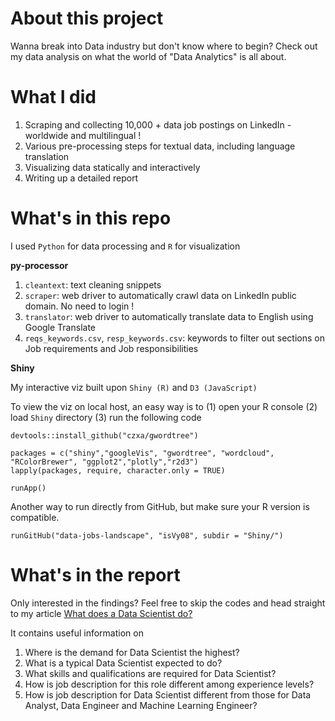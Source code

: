 # About this project 
Wanna break into Data industry but don't know where to begin? Check out my data analysis on what the world of "Data Analytics" is all about. 

# What I did 
1. Scraping and collecting 10,000 + data job postings on LinkedIn - worldwide and multilingual !   
2. Various pre-processing steps for textual data, including language translation  
3. Visualizing data statically and interactively
4. Writing up a detailed report 

# What's in this repo  
I used `Python` for data processing and `R` for visualization

**py-processor**
1. `cleantext`: text cleaning snippets 
2. `scraper`: web driver to automatically crawl data on LinkedIn public domain. No need to login !
3. `translator`: web driver to automatically translate data to English using Google Translate 
4. `reqs_keywords.csv`, `resp_keywords.csv`: keywords to filter out sections on Job requirements and Job responsibilities 

**Shiny**

My interactive viz built upon `Shiny (R)` and `D3 (JavaScript)`

To view the viz on local host, an easy way is to 
(1) open your R console
(2) load `Shiny` directory
(3) run the following code

```
devtools::install_github("czxa/gwordtree")

packages = c("shiny","googleVis", "gwordtree", "wordcloud", "RColorBrewer", "ggplot2","plotly","r2d3")
lapply(packages, require, character.only = TRUE)

runApp()
```

Another way to run directly from GitHub, but make sure your R version is compatible. 
```
runGitHub("data-jobs-landscape", "isVy08", subdir = "Shiny/")
```


# What's in the report

Only interested in the findings? Feel free to skip the codes and head straight to my article
<a href="https://isvy08.github.io/DS/data-job-landscape.html">What does a Data Scientist do?</a>

It contains useful information on 
  
1. Where is the demand for Data Scientist the highest?
2. What is a typical Data Scientist expected to do?
3. What skills and qualifications are required for Data Scientist?
4. How is job description for this role different among experience levels?
5. How is job description for Data Scientist different from those for Data Analyst, Data Engineer
and Machine Learning Engineer?





